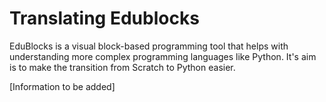 # Translating Edublocks

EduBlocks is a visual block-based programming tool that helps with understanding more complex programming languages like Python. It's aim is to make the transition from Scratch to Python easier.

[Information to be added]
